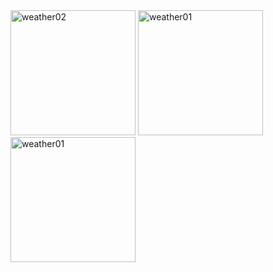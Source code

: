 <img src="https://github.com/user-attachments/assets/49dbc34d-bc4e-43d1-b202-0d361ec5d5c5" alt="weather02" width="200" >
<img src="https://github.com/user-attachments/assets/96139bd1-034a-4b4d-8c87-12c196ca1439" alt="weather01" width="200">
<img src="https://github.com/user-attachments/assets/3869e464-c41d-4111-8f4e-5a1e148afca7" alt="weather01" width="200" >


